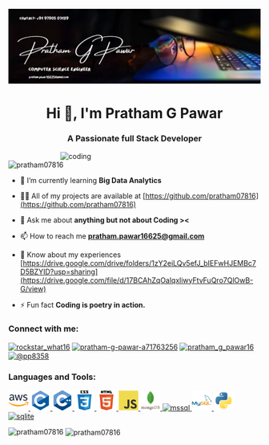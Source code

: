![logo](https://github.com/pratham07816/pratham07816/blob/main/git.jpg)
<h1 align="center">Hi 👋, I'm Pratham G Pawar</h1>
<h3 align="center">A Passionate full Stack Developer</h3>

<img align="right" alt="coding" width="400" src="https://i.gifer.com/5SM.gif">

<p align="left"> <img src="https://komarev.com/ghpvc/?username=pratham07816&label=Profile%20views&color=0e75b6&style=flat" alt="pratham07816" /> </p>

- 🌱 I’m currently learning **Big Data Analytics**

- 👨‍💻 All of my projects are available at [https://github.com/pratham07816](https://github.com/pratham07816)

- 💬 Ask me about **anything but not about Coding ><**

- 📫 How to reach me **pratham.pawar16625@gmail.com**

- 📄 Know about my experiences [https://drive.google.com/drive/folders/1zY2eiLQv5efJ_bIEFwHJEMBc7D5BZYID?usp=sharing](https://drive.google.com/file/d/17BCAhZqOalqxliwyFtvFuQro7QlOwB-G/view)

- ⚡ Fun fact **Coding is poetry in action.**

<h3 align="left">Connect with me:</h3>
<p align="left">
<a href="https://twitter.com/rockstar_what16" target="blank"><img align="center" src="https://raw.githubusercontent.com/rahuldkjain/github-profile-readme-generator/master/src/images/icons/Social/twitter.svg" alt="rockstar_what16" height="30" width="40" /></a>
<a href="https://linkedin.com/in/pratham-g-pawar-a71763256" target="blank"><img align="center" src="https://raw.githubusercontent.com/rahuldkjain/github-profile-readme-generator/master/src/images/icons/Social/linked-in-alt.svg" alt="pratham-g-pawar-a71763256" height="30" width="40" /></a>
<a href="https://instagram.com/pratham_g_pawar16" target="blank"><img align="center" src="https://raw.githubusercontent.com/rahuldkjain/github-profile-readme-generator/master/src/images/icons/Social/instagram.svg" alt="pratham_g_pawar16" height="30" width="40" /></a>
<a href="https://www.hackerrank.com/@pp8358" target="blank"><img align="center" src="https://raw.githubusercontent.com/rahuldkjain/github-profile-readme-generator/master/src/images/icons/Social/hackerrank.svg" alt="@pp8358" height="30" width="40" /></a>
</p>

<h3 align="left">Languages and Tools:</h3>
<p align="left"> <a href="https://aws.amazon.com" target="_blank" rel="noreferrer"> <img src="https://raw.githubusercontent.com/devicons/devicon/master/icons/amazonwebservices/amazonwebservices-original-wordmark.svg" alt="aws" width="40" height="40"/> </a> <a href="https://www.cprogramming.com/" target="_blank" rel="noreferrer"> <img src="https://raw.githubusercontent.com/devicons/devicon/master/icons/c/c-original.svg" alt="c" width="40" height="40"/> </a> <a href="https://www.w3schools.com/cpp/" target="_blank" rel="noreferrer"> <img src="https://raw.githubusercontent.com/devicons/devicon/master/icons/cplusplus/cplusplus-original.svg" alt="cplusplus" width="40" height="40"/> </a> <a href="https://www.w3schools.com/css/" target="_blank" rel="noreferrer"> <img src="https://raw.githubusercontent.com/devicons/devicon/master/icons/css3/css3-original-wordmark.svg" alt="css3" width="40" height="40"/> </a> <a href="https://www.w3.org/html/" target="_blank" rel="noreferrer"> <img src="https://raw.githubusercontent.com/devicons/devicon/master/icons/html5/html5-original-wordmark.svg" alt="html5" width="40" height="40"/> </a> <a href="https://developer.mozilla.org/en-US/docs/Web/JavaScript" target="_blank" rel="noreferrer"> <img src="https://raw.githubusercontent.com/devicons/devicon/master/icons/javascript/javascript-original.svg" alt="javascript" width="40" height="40"/> </a> <a href="https://kotlinlang.org" target="_blank" rel="noreferrer"> </a> <a href="https://www.mongodb.com/" target="_blank" rel="noreferrer"> <img src="https://raw.githubusercontent.com/devicons/devicon/master/icons/mongodb/mongodb-original-wordmark.svg" alt="mongodb" width="40" height="40"/> </a> <a href="https://www.microsoft.com/en-us/sql-server" target="_blank" rel="noreferrer"> <img src="https://www.svgrepo.com/show/303229/microsoft-sql-server-logo.svg" alt="mssql" width="40" height="40"/> </a> <a href="https://www.mysql.com/" target="_blank" rel="noreferrer"> <img src="https://raw.githubusercontent.com/devicons/devicon/master/icons/mysql/mysql-original-wordmark.svg" alt="mysql" width="40" height="40"/> </a> <a href="https://www.python.org" target="_blank" rel="noreferrer"> <img src="https://raw.githubusercontent.com/devicons/devicon/master/icons/python/python-original.svg" alt="python" width="40" height="40"/> </a> <a href="https://www.sqlite.org/" target="_blank" rel="noreferrer"> <img src="https://www.vectorlogo.zone/logos/sqlite/sqlite-icon.svg" alt="sqlite" width="40" height="40"/> </a> </p>

<p><img align="left" src="https://github-readme-stats.vercel.app/api/top-langs?username=pratham07816&show_icons=true&locale=en&layout=compact" alt="pratham07816" /></p>

<p>&nbsp;<img align="center" src="https://github-readme-stats.vercel.app/api?username=pratham07816&show_icons=true&locale=en" alt="pratham07816" /></p>









